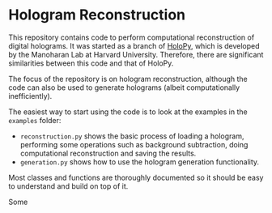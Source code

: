 # Hologram Reconstruction

This repository contains code to perform computational reconstruction of digital holograms. It was started as a branch of [HoloPy](https://github.com/manoharan-lab/holopy/tree/master), which is developed by the Manoharan Lab at Harvard University. Therefore, there are significant similarities between this code and that of HoloPy.

The focus of the repository is on hologram reconstruction, although the code can also be used to generate holograms (albeit computationally inefficiently).

The easiest way to start using the code is to look at the examples in the `examples` folder:
-  `reconstruction.py` shows the basic process of loading a hologram, performing some operations such as background subtraction, doing computational reconstruction and saving the results.
- `generation.py` shows how to use the hologram generation functionality.

Most classes and functions are thoroughly documented so it should be easy to understand and build on top of it.

Some 